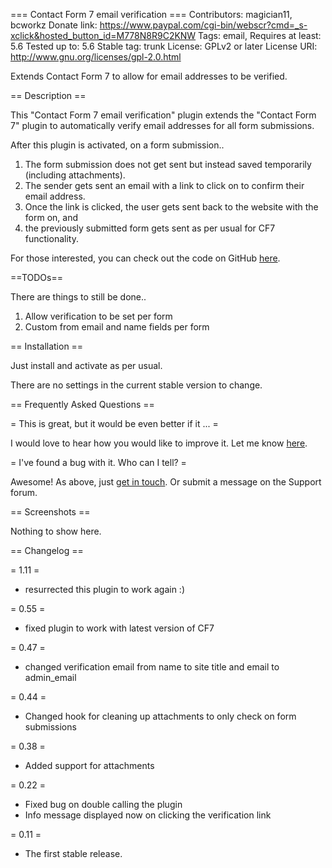 === Contact Form 7 email verification ===
Contributors: magician11, bcworkz
Donate link: https://www.paypal.com/cgi-bin/webscr?cmd=_s-xclick&hosted_button_id=M778N8R9C2KNW
Tags: email,
Requires at least: 5.6
Tested up to: 5.6
Stable tag: trunk
License: GPLv2 or later
License URI: http://www.gnu.org/licenses/gpl-2.0.html

Extends Contact Form 7 to allow for email addresses to be verified.

== Description ==

This "Contact Form 7 email verification" plugin extends the "Contact Form 7" plugin to automatically verify email addresses for all form submissions.

After this plugin is activated, on a form submission..

1. The form submission does not get sent but instead saved temporarily (including attachments).
2. The sender gets sent an email with a link to click on to confirm their email address.
3. Once the link is clicked, the user gets sent back to the website with the form on, and
4. the previously submitted form gets sent as per usual for CF7 functionality.

For those interested, you can check out the code on GitHub [here](https://github.com/magician11/wpcf7-email-verification 'WP CF7 email verification code on GitHub').

==TODOs==

There are things to still be done..

1. Allow verification to be set per form
2. Custom from email and name fields per form

== Installation ==

Just install and activate as per usual.

There are no settings in the current stable version to change.

== Frequently Asked Questions ==

= This is great, but it would be even better if it ... =

I would love to hear how you would like to improve it. Let me know [here](http://golightlyplus.com/contact 'Contact Andrew').

= I've found a bug with it. Who can I tell? =

Awesome! As above, just [get in touch](http://golightlyplus.com/contact 'Contact Andrew'). Or submit a message on the Support forum.

== Screenshots ==

Nothing to show here.

== Changelog ==

= 1.11 =

- resurrected this plugin to work again :)

= 0.55 =

- fixed plugin to work with latest version of CF7

= 0.47 =

- changed verification email from name to site title and email to admin_email

= 0.44 =

- Changed hook for cleaning up attachments to only check on form submissions

= 0.38 =

- Added support for attachments

= 0.22 =

- Fixed bug on double calling the plugin
- Info message displayed now on clicking the verification link

= 0.11 =

- The first stable release.
